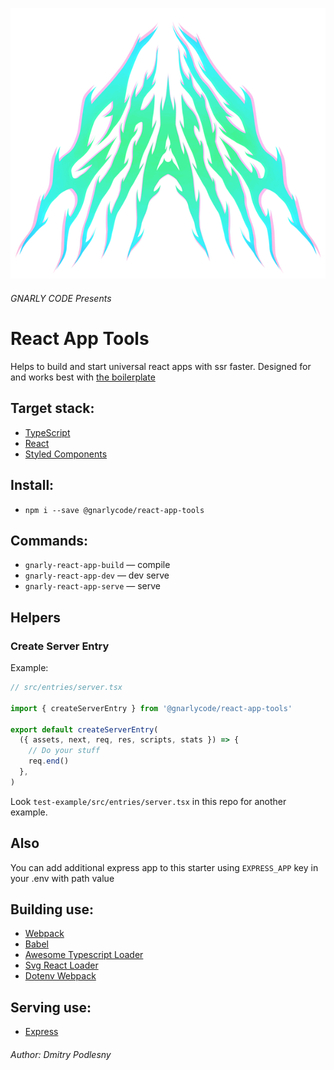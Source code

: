 <p align="center"><img src="https://github.com/gnarlycode/gnarly-assets/blob/master/gnarly-logo-600.png?raw=true" /></p>

###### _GNARLY CODE_ Presents

# React App Tools

Helps to build and start universal react apps with ssr faster. Designed for and works best with [the boilerplate](https://github.com/gnarlycode/boiler-react-redux)

## Target stack:

- [TypeScript](https://www.typescriptlang.org)
- [React](https://reactjs.org/)
- [Styled Components](https://www.styled-components.com/)

## Install:

- `npm i --save @gnarlycode/react-app-tools`

## Commands:

- `gnarly-react-app-build` — compile
- `gnarly-react-app-dev` — dev serve
- `gnarly-react-app-serve` — serve

## Helpers

### Create Server Entry

Example:

```jsx
// src/entries/server.tsx

import { createServerEntry } from '@gnarlycode/react-app-tools'

export default createServerEntry(
  ({ assets, next, req, res, scripts, stats }) => {
    // Do your stuff
    req.end()
  },
)
```

Look `test-example/src/entries/server.tsx` in this repo for another example.

## Also

You can add additional express app to this starter using `EXPRESS_APP` key in your .env with path value

## Building use:

- [Webpack](https://webpack.js.org/)
- [Babel](https://babeljs.io/)
- [Awesome Typescript Loader](https://github.com/s-panferov/awesome-typescript-loader)
- [Svg React Loader](https://github.com/jhamlet/svg-react-loader)
- [Dotenv Webpack](https://github.com/mrsteele/dotenv-webpack)

## Serving use:

- [Express](https://expressjs.com/)

###### Author: Dmitry Podlesny
